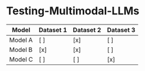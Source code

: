 # Testing-Multimodal-LLMs

| Model      | Dataset 1 | Dataset 2 | Dataset 3 |
|------------|-----------|-----------|-----------|
| Model A    | [ ]       | [x]       | [ ]       |
| Model B    | [x]       | [x]       | [ ]       |
| Model C    | [ ]       | [ ]       | [x]       |
